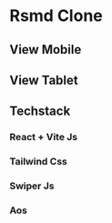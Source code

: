 # Rsmd Clone

## View Mobile
## View Tablet

## Techstack

### React + Vite Js
### Tailwind Css
### Swiper Js
### Aos
